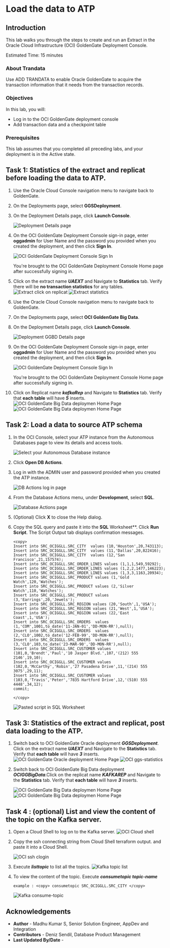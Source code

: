 # Load the data to ATP

## Introduction

This lab walks you through the steps to create and run an Extract in the Oracle Cloud Infrastructure (OCI) GoldenGate Deployment Console.

Estimated Time: 15 minutes

### About Trandata 

Use ADD TRANDATA to enable Oracle GoldenGate to acquire the transaction information that it needs from the transaction records.


### Objectives

In this lab, you will:
* Log in to the OCI GoldenGate deployment console
* Add transaction data and a checkpoint table


### Prerequisites

This lab assumes that you completed all preceding labs, and your deployment is in the Active state.

## Task 1: Statistics of the extract and replicat before loading the data to ATP.

1.  Use the Oracle Cloud Console navigation menu to navigate back to GoldenGate.

2.  On the Deployments page, select **GGSDeployment**.

3.  On the Deployment Details page, click **Launch Console**.

    ![Deployment Details page](images/ggsdeployment-lanuch.png " ")

4.  On the OCI GoldenGate Deployment Console sign-in page, enter **oggadmin** for User Name and the password you provided when you created the deployment, and then click **Sign In**.

    ![OCI GoldenGate Deployment Console Sign In](images/ggs-login-page.png " ")

    You're brought to the OCI GoldenGate Deployment Console Home page after successfully signing in.

5. Click on the extract name ***UAEXT*** and Navigate to **Statistics** tab. Verify there will be **no transaction statistics** for any tables.
     ![Extract click on replicat](images/click-on-replicat.png " ")
     ![Extract statistics](images/extract-statatics-pre-status.png " ")   


6.  Use the Oracle Cloud Console navigation menu to navigate back to GoldenGate.

7.  On the Deployments page, select **OCI GoldenGate Big Data**.

3.  On the Deployment Details page, click **Launch Console**.

    ![Deployment GGBD  Details page](images/ggbd-launchconsole.png " ")

4.  On the OCI GoldenGate Deployment Console sign-in page, enter **oggadmin** for User Name and the password you provided when you created the deployment, and then click **Sign In**.

    ![OCI GoldenGate Deployment Console Sign In](images/ggs-login-page.png " ")

    You're brought to the OCI GoldenGate Deployment Console Home page after successfully signing in.

5. Click on Replicat name ***kafkaRep*** and Navigate to **Statistics** tab. Verify that **each table** will have ***5*** inserts.
    ![OCI GoldenGate Big Data deploymen Home Page](images/replicat-home.png " ")
    ![OCI GoldenGate Big Data deploymen Home Page](images/replicat-pre-stats.png " ")

   



## Task 2: Load a data to source ATP schema

1.  In the OCI Console, select your ATP instance from the Autonomous Databases page to view its details and access tools.

    ![Select your Autonomous Database instance](./images/atp.png " ")

2.  Click **Open DB Actions**.

3.  Log in with the ADMIN user and password provided when you created the ATP instance.

    ![DB Actions log in page](./images/login.png " ")

4.  From the Database Actions menu, under **Development**, select **SQL**.

    ![Database Actions page](./images/db-actions.png " ")

5.  (Optional) Click **X** to close the Help dialog.

7.  Copy the SQL query and paste it into the **SQL** Worksheet**. Click **Run Script**. The Script Output tab displays confirmation messages.

    ```
    <copy>
    Insert into SRC_OCIGGLL.SRC_CITY  values (10,'Houston',20,743113);
    Insert into SRC_OCIGGLL.SRC_CITY  values (11,'Dallas',20,822416);
    Insert into SRC_OCIGGLL.SRC_CITY  values (12,'San Francisco',21,157574);
    Insert into SRC_OCIGGLL.SRC_ORDER_LINES values (1,1,1,549,59292);
    Insert into SRC_OCIGGLL.SRC_ORDER_LINES values (1,2,2,1477,146223);
    Insert into SRC_OCIGGLL.SRC_ORDER_LINES values (1,3,3,1163,20934);
    Insert into SRC_OCIGGLL.SRC_PRODUCT values (1,'Gold Watch',120,'Watches');
    Insert into SRC_OCIGGLL.SRC_PRODUCT values (2,'Silver Watch',110,'Watches');
    Insert into SRC_OCIGGLL.SRC_PRODUCT values (3,'Earrings',20,'Jewels');
    Insert into SRC_OCIGGLL.SRC_REGION values (20,'South',1,'USA');
    Insert into SRC_OCIGGLL.SRC_REGION values (21,'West',1,'USA');
    Insert into SRC_OCIGGLL.SRC_REGION values (22,'East Coast',1,'USA');
    Insert into SRC_OCIGGLL.SRC_ORDERS  values (1,'COM',1001,to_date('11-JAN-01','DD-MON-RR'),null);
    Insert into SRC_OCIGGLL.SRC_ORDERS  values (2,'CLO',1002,to_date('12-FEB-99','DD-MON-RR'),null);
    Insert into SRC_OCIGGLL.SRC_ORDERS  values (3,'CLO',103,to_date('23-MAR-90','DD-MON-RR'),null);
    Insert into SRC_OCIGGLL.SRC_CUSTOMER values (101,0,'Brendt','Paul','10 Jasper Blvd.',107,'(212) 555 2146',19,10);
    Insert into SRC_OCIGGLL.SRC_CUSTOMER values (102,0,'McCarthy','Robin','27 Pasadena Drive',11,'(214) 555 3075',29,11);
    Insert into SRC_OCIGGLL.SRC_CUSTOMER values (103,0,'Travis','Peter','7835 Hartford Drive',12,'(510) 555 4448',34,12);
    commit;

    </copy>
    ```
    ![Pasted script in SQL Worksheet](./images/sql-exec-successful.png " ")

## Task 3: Statistics of the extract and replicat, post data loading to the ATP.

1. Switch back to OCI GoldenGate Oracle deployment ***GGSDeployment***. Click on the extract name ***UAEXT*** and Navigate to the **Statistics** tab. Verify that **each table** will have ***3*** inserts.
    ![OCI GoldenGate Oracle deployment Home Page](images/extract-home.png " ") 
    ![OCI ggs-statistics](images/extract-status-post.png " ")  

2. Switch back to OCI GoldenGate Big Data deployment ***OCIGGBigData***.Click on the replicat name ***KAFKAREP*** and Navigate to the **Statistics** tab. Verify that **each table** will have ***3*** inserts.

    ![OCI GoldenGate Big Data deploymen Home Page](images/replicat-home.png " ")
    ![OCI GoldenGate Big Data deploymen Home Page](images/replicat-post-stats.png " ")
    

## Task 4 : (optional) List and view the content of the topic on the Kafka server.

1. Open a Cloud Shell to log on to the Kafka server.
    ![OCI Cloud shell](images/cloud-shell-page.png " ")

2. Copy the ssh connecting string from Cloud Shell terraform output. and paste it into a Cloud Shell.

    ![OCI ssh clogin](images/cloud-shell-kafka-server-login.png " ") 
    
3. Execute ***listtopic*** to list all the topics.
    ![Kafka topic list](images/list-topic.png " ") 

4. To view the content of the topic. Execute ***consumetopic topic-name***
    
    ```
    example : <copy> consumetopic SRC_OCIGGLL.SRC_CITY </copy>
    ```
    ![Kafka consume-topic](images/consume-topic.png " ") 



## Acknowledgements
* **Author** - Madhu Kumar S, Senior Solution Engineer, AppDev and Integration
* **Contributors** -  Deniz Sendil, Database Product Management
* **Last Updated By/Date** - 
